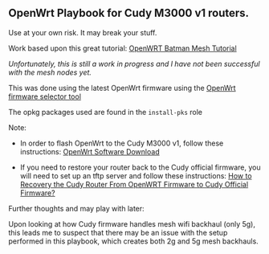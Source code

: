 ## OpenWrt Playbook for Cudy M3000 v1 routers.

Use at your own risk. It may break your stuff.

Work based upon this great tutorial:  [OpenWRT Batman Mesh Tutorial](https://github.com/benkay86/openwrt-batman-tutorial)

*Unfortunately, this is still a work in progress and I have not been successful with the mesh nodes yet.*

This was done using the latest OpenWrt firmware using the [OpenWrt firmware selector tool](https://firmware-selector.openwrt.org/)

The opkg packages used are found in the `install-pks` role


Note:

- In order to flash OpenWrt to the Cudy M3000 v1, follow these instructions: [OpenWrt Software Download](https://www.cudy.com/blogs/faq/openwrt-software-download)

- If you need to restore your router back to the Cudy official firmware, you will need to set up an tftp server and follow these instructions: [How to Recovery the Cudy Router From OpenWRT Firmware to Cudy Official Firmware? ](https://www.cudy.com/blogs/faq/how-to-recovery-the-cudy-router-from-openwrt-firmware-to-cudy-official-firmware)

Further thoughts and may play with later:

Upon looking at how Cudy firmware handles mesh wifi backhaul (only 5g), this leads me to suspect that there may be an issue with the setup performed in this playbook, which creates both 2g and 5g mesh backhauls.


